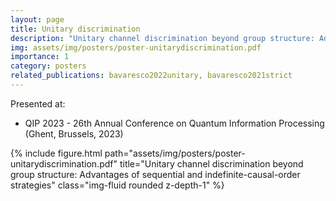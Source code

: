 ```yaml
---
layout: page
title: Unitary discrimination
description: "Unitary channel discrimination beyond group structure: Advantages of sequential and indefinite-causal-order strategies"
img: assets/img/posters/poster-unitarydiscrimination.pdf
importance: 1
category: posters
related_publications: bavaresco2022unitary, bavaresco2021strict
---
```


Presented at: 

- QIP 2023 - 26th Annual Conference on Quantum Information Processing (Ghent, Brussels, 2023)

<div class="row">
    <div class="col-sm mt-3 mt-md-0">
        {% include figure.html path="assets/img/posters/poster-unitarydiscrimination.pdf" title="Unitary channel discrimination beyond group structure: Advantages of sequential and indefinite-causal-order strategies" class="img-fluid rounded z-depth-1" %}
    </div>

